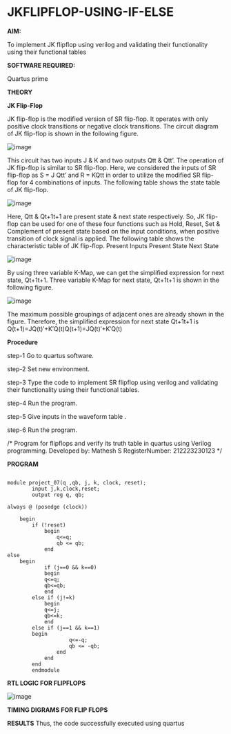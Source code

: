 # JKFLIPFLOP-USING-IF-ELSE

**AIM:** 

To implement  JK flipflop using verilog and validating their functionality using their functional tables

**SOFTWARE REQUIRED:**

Quartus prime

**THEORY**

**JK Flip-Flop**

JK flip-flop is the modified version of SR flip-flop. It operates with only positive clock transitions or negative clock transitions. The circuit diagram of JK flip-flop is shown in the following figure.

![image](https://github.com/naavaneetha/JKFLIPFLOP-USING-IF-ELSE/assets/154305477/a649c30b-232b-4558-b188-fd6c09845180)


This circuit has two inputs J & K and two outputs Qtt & Qtt’. The operation of JK flip-flop is similar to SR flip-flop. Here, we considered the inputs of SR flip-flop as S = J Qtt’ and R = KQtt in order to utilize the modified SR flip-flop for 4 combinations of inputs. The following table shows the state table of JK flip-flop.

![image](https://github.com/naavaneetha/JKFLIPFLOP-USING-IF-ELSE/assets/154305477/c4360742-e8a8-4937-b089-c46c0433f9a3)

 
Here, Qtt & Qt+1t+1 are present state & next state respectively. So, JK flip-flop can be used for one of these four functions such as Hold, Reset, Set & Complement of present state based on the input conditions, when positive transition of clock signal is applied. The following table shows the characteristic table of JK flip-flop. Present Inputs Present State Next State
 
![image](https://github.com/naavaneetha/JKFLIPFLOP-USING-IF-ELSE/assets/154305477/6c275261-a6d5-4c37-a3a7-1e88ca11c4cd)

By using three variable K-Map, we can get the simplified expression for next state, Qt+1t+1. Three variable K-Map for next state, Qt+1t+1 is shown in the following figure.
 
![image](https://github.com/naavaneetha/JKFLIPFLOP-USING-IF-ELSE/assets/154305477/5174f41b-0ce0-4329-a372-6d1943ea6673)

The maximum possible groupings of adjacent ones are already shown in the figure. Therefore, the simplified expression for next state Qt+1t+1 is Q(t+1)=JQ(t)′+K′Q(t)Q(t+1)=JQ(t)′+K′Q(t)

**Procedure**

step-1 Go to quartus software.

step-2 Set new environment.

step-3 Type the code to implement SR flipflop using verilog and validating their functionality using their functional tables.

step-4 Run the program.

step-5 Give inputs in the waveform table .

step-6 Run the program.

/* Program for flipflops and verify its truth table in quartus using Verilog programming. 
Developed by: Mathesh S
RegisterNumber: 212223230123
*/

**PROGRAM**
```

module project_07(q ,qb, j, k, clock, reset);
		input j,k,clock,reset;
		output reg q, qb;
	
always @ (posedge (clock))

	begin 
		if (!reset)
			begin
				q<=q;
				qb <= qb;
			end
else
	begin
			if (j==0 && k==0)
			begin 
			q<=q;
			qb<=qb;
			end
		else if (j!=k)
			begin 
			q<=j;
			qb<=k;
			end
		else if (j==1 && k==1)
		begin 
					q<=-q;
					qb <= -qb;
				end
			end
		end
		endmodule

```

**RTL LOGIC FOR FLIPFLOPS**

![image](https://github.com/user-attachments/assets/e588a2b3-3162-4cfa-bd7a-c6926640c653)


**TIMING DIGRAMS FOR FLIP FLOPS**



**RESULTS**
Thus, the code successfully executed using quartus 
